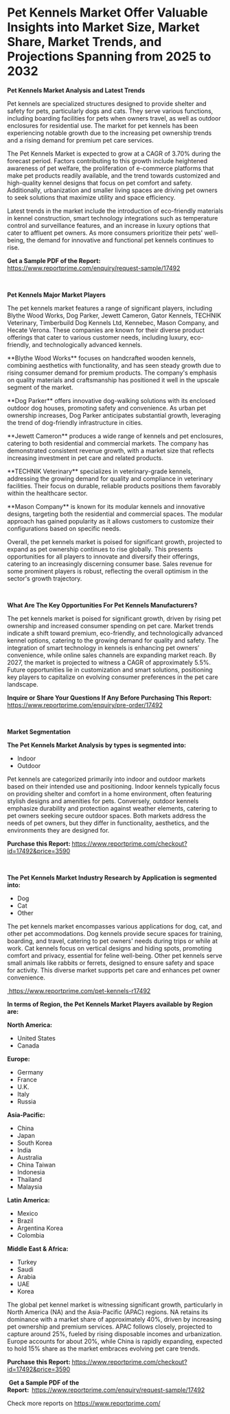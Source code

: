 <p><h1>Pet Kennels Market Offer Valuable Insights into Market Size, Market Share, Market Trends, and Projections Spanning from 2025 to 2032</h1></p><p><strong>Pet Kennels Market Analysis and Latest Trends</strong></p>
<p><p>Pet kennels are specialized structures designed to provide shelter and safety for pets, particularly dogs and cats. They serve various functions, including boarding facilities for pets when owners travel, as well as outdoor enclosures for residential use. The market for pet kennels has been experiencing notable growth due to the increasing pet ownership trends and a rising demand for premium pet care services.</p><p>The Pet Kennels Market is expected to grow at a CAGR of 3.70% during the forecast period. Factors contributing to this growth include heightened awareness of pet welfare, the proliferation of e-commerce platforms that make pet products readily available, and the trend towards customized and high-quality kennel designs that focus on pet comfort and safety. Additionally, urbanization and smaller living spaces are driving pet owners to seek solutions that maximize utility and space efficiency. </p><p>Latest trends in the market include the introduction of eco-friendly materials in kennel construction, smart technology integrations such as temperature control and surveillance features, and an increase in luxury options that cater to affluent pet owners. As more consumers prioritize their pets' well-being, the demand for innovative and functional pet kennels continues to rise.</p></p>
<p><strong>Get a Sample PDF of the Report:&nbsp;</strong> <a href="https://www.reportprime.com/enquiry/request-sample/17492?utm_campaign=3205&utm_medium=2&utm_source=Github&utm_content=ia&utm_term=18032025&utm_id=pet-kennels">https://www.reportprime.com/enquiry/request-sample/17492</a></p>
<p>&nbsp;</p>
<p><strong>Pet Kennels Major Market Players</strong></p>
<p><p>The pet kennels market features a range of significant players, including Blythe Wood Works, Dog Parker, Jewett Cameron, Gator Kennels, TECHNIK Veterinary, Timberbuild Dog Kennels Ltd, Kennebec, Mason Company, and Hecate Verona. These companies are known for their diverse product offerings that cater to various customer needs, including luxury, eco-friendly, and technologically advanced kennels.</p><p>**Blythe Wood Works** focuses on handcrafted wooden kennels, combining aesthetics with functionality, and has seen steady growth due to rising consumer demand for premium products. The company's emphasis on quality materials and craftsmanship has positioned it well in the upscale segment of the market.</p><p>**Dog Parker** offers innovative dog-walking solutions with its enclosed outdoor dog houses, promoting safety and convenience. As urban pet ownership increases, Dog Parker anticipates substantial growth, leveraging the trend of dog-friendly infrastructure in cities.</p><p>**Jewett Cameron** produces a wide range of kennels and pet enclosures, catering to both residential and commercial markets. The company has demonstrated consistent revenue growth, with a market size that reflects increasing investment in pet care and related products.</p><p>**TECHNIK Veterinary** specializes in veterinary-grade kennels, addressing the growing demand for quality and compliance in veterinary facilities. Their focus on durable, reliable products positions them favorably within the healthcare sector.</p><p>**Mason Company** is known for its modular kennels and innovative designs, targeting both the residential and commercial spaces. The modular approach has gained popularity as it allows customers to customize their configurations based on specific needs.</p><p>Overall, the pet kennels market is poised for significant growth, projected to expand as pet ownership continues to rise globally. This presents opportunities for all players to innovate and diversify their offerings, catering to an increasingly discerning consumer base. Sales revenue for some prominent players is robust, reflecting the overall optimism in the sector's growth trajectory.</p></p>
<p>&nbsp;</p>
<p><strong>What Are The Key Opportunities For Pet Kennels Manufacturers?</strong></p>
<p><p>The pet kennels market is poised for significant growth, driven by rising pet ownership and increased consumer spending on pet care. Market trends indicate a shift toward premium, eco-friendly, and technologically advanced kennel options, catering to the growing demand for quality and safety. The integration of smart technology in kennels is enhancing pet owners’ convenience, while online sales channels are expanding market reach. By 2027, the market is projected to witness a CAGR of approximately 5.5%. Future opportunities lie in customization and smart solutions, positioning key players to capitalize on evolving consumer preferences in the pet care landscape.</p></p>
<p><strong>Inquire or Share Your Questions If Any Before Purchasing This Report:</strong> <a href="https://www.reportprime.com/enquiry/pre-order/17492?utm_campaign=3205&utm_medium=2&utm_source=Github&utm_content=ia&utm_term=18032025&utm_id=pet-kennels">https://www.reportprime.com/enquiry/pre-order/17492</a></p>
<p>&nbsp;</p>
<p><strong>Market Segmentation</strong></p>
<p><strong>The Pet Kennels Market Analysis by types is segmented into:</strong></p>
<p><ul><li>Indoor</li><li>Outdoor</li></ul></p>
<p><p>Pet kennels are categorized primarily into indoor and outdoor markets based on their intended use and positioning. Indoor kennels typically focus on providing shelter and comfort in a home environment, often featuring stylish designs and amenities for pets. Conversely, outdoor kennels emphasize durability and protection against weather elements, catering to pet owners seeking secure outdoor spaces. Both markets address the needs of pet owners, but they differ in functionality, aesthetics, and the environments they are designed for.</p></p>
<p><strong>Purchase this Report:&nbsp;</strong><a href="https://www.reportprime.com/checkout?id=17492&price=3590&utm_campaign=3205&utm_medium=2&utm_source=Github&utm_content=ia&utm_term=18032025&utm_id=pet-kennels">https://www.reportprime.com/checkout?id=17492&price=3590</a></p>
<p>&nbsp;</p>
<p><strong>The Pet Kennels Market Industry Research by Application is segmented into:</strong></p>
<p><ul><li>Dog</li><li>Cat</li><li>Other</li></ul></p>
<p><p>The pet kennels market encompasses various applications for dog, cat, and other pet accommodations. Dog kennels provide secure spaces for training, boarding, and travel, catering to pet owners' needs during trips or while at work. Cat kennels focus on vertical designs and hiding spots, promoting comfort and privacy, essential for feline well-being. Other pet kennels serve small animals like rabbits or ferrets, designed to ensure safety and space for activity. This diverse market supports pet care and enhances pet owner convenience.</p></p>
<p><a href="https://www.reportprime.com/pet-kennels-r17492?utm_campaign=3205&utm_medium=2&utm_source=Github&utm_content=ia&utm_term=18032025&utm_id=pet-kennels">&nbsp;https://www.reportprime.com/pet-kennels-r17492</a></p>
<p><strong>In terms of Region, the Pet Kennels Market Players available by Region are:</strong></p>
<p>
    <p> <strong> North America: </strong>
        <ul>
            <li>United States</li>
            <li>Canada</li>
        </ul>
        </p> 
    <p> <strong> Europe: </strong>
        <ul>
            <li>Germany</li>
            <li>France</li>
            <li>U.K.</li>
            <li>Italy</li>
            <li>Russia</li>
        </ul>
        </p> 
    <p> <strong> Asia-Pacific: </strong>
        <ul>
            <li>China</li>
            <li>Japan</li>
            <li>South Korea</li>
            <li>India</li>
            <li>Australia</li>
            <li>China Taiwan</li>
            <li>Indonesia</li>
            <li>Thailand</li>
            <li>Malaysia</li>
        </ul>
        </p> 
    <p> <strong> Latin America: </strong>
        <ul>
            <li>Mexico</li>
            <li>Brazil</li>
            <li>Argentina Korea</li>
            <li>Colombia</li>
        </ul>
        </p> 
    <p> <strong> Middle East & Africa: </strong>
        <ul>
            <li>Turkey</li>
            <li>Saudi</li>
            <li>Arabia</li>
            <li>UAE</li>
            <li>Korea</li>
        </ul>
    </p>
    </p>
<p><p>The global pet kennel market is witnessing significant growth, particularly in North America (NA) and the Asia-Pacific (APAC) regions. NA retains its dominance with a market share of approximately 40%, driven by increasing pet ownership and premium services. APAC follows closely, projected to capture around 25%, fueled by rising disposable incomes and urbanization. Europe accounts for about 20%, while China is rapidly expanding, expected to hold 15% share as the market embraces evolving pet care trends.</p></p>
<p><strong>Purchase this Report: </strong><a href="https://www.reportprime.com/checkout?id=17492&price=3590&utm_campaign=3205&utm_medium=2&utm_source=Github&utm_content=ia&utm_term=18032025&utm_id=pet-kennels">https://www.reportprime.com/checkout?id=17492&price=3590</a></p>
<p>&nbsp;<strong>Get a Sample PDF of the Report:&nbsp;&nbsp;</strong><a href="https://www.reportprime.com/enquiry/request-sample/17492?utm_campaign=3205&utm_medium=2&utm_source=Github&utm_content=ia&utm_term=18032025&utm_id=pet-kennels">https://www.reportprime.com/enquiry/request-sample/17492</a></p>
<p><strong></strong></p>
<p>Check more reports on <a href="https://www.reportprime.com/?utm_campaign=3205&utm_medium=2&utm_source=Github&utm_content=ia&utm_term=18032025&utm_id=pet-kennels">https://www.reportprime.com/</a></p>